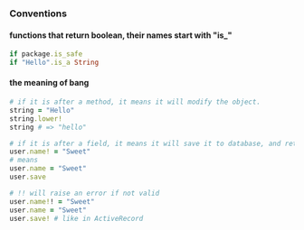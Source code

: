 ### Conventions

#### functions that return boolean, their names start with "is_"

```ruby
if package.is_safe
if "Hello".is_a String
```

#### the meaning of bang

```ruby
# if it is after a method, it means it will modify the object.
string = "Hello"
string.lower!
string # => "hello"

# if it is after a field, it means it will save it to database, and return true or false
user.name! = "Sweet"
# means
user.name = "Sweet"
user.save

# !! will raise an error if not valid
user.name!! = "Sweet"
user.name = "Sweet"
user.save! # like in ActiveRecord
```

